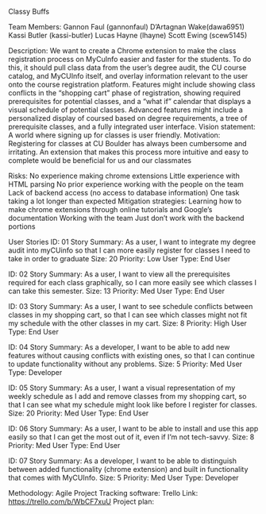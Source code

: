 Classy Buffs

Team Members:
Gannon Faul (gannonfaul)
D’Artagnan Wake(dawa6951)
Kassi Butler (kassi-butler)
Lucas Hayne (lhayne)
Scott Ewing (scew5145)

Description: We want to create a Chrome extension to make the class registration process on MyCuInfo easier and faster for the students. To do this, it should pull class data from the user’s degree audit, the CU course catalog, and MyCUInfo itself, and overlay information relevant to the user onto the course registration platform. Features might include showing class conflicts in the “shopping cart” phase of registration, showing required prerequisites for potential classes, and a “what if” calendar that displays a visual schedule of potential classes. Advanced features might include a personalized display of coursed based on degree requirements, a tree of prerequisite classes, and a fully integrated user interface.
Vision statement: A world where signing up for classes is user friendly.
Motivation: Registering for classes at CU Boulder has always been cumbersome and irritating. An extension that makes this process more intuitive and easy to complete would be beneficial for us and our classmates

Risks: 
No experience making chrome extensions
Little experience with HTML parsing
No prior experience working with the people on the team
Lack of backend access (no access to database information)
One task taking a lot longer than expected
Mitigation strategies:
Learning how to make chrome extensions through online tutorials and Google’s documentation
Working with the team
Just don’t work with the backend portions

User Stories
ID: 01
Story Summary: As a user, I want to integrate my degree audit into myCUinfo so that I can more easily register for classes I need to take in order to graduate
Size: 20
Priority: Low
User Type: End User

ID: 02
Story Summary: As a user, I want to view all the prerequisites required for each class graphically, so I can more easily see which classes I can take this semester.
Size: 13
Priority: Med
User Type: End User

ID: 03
Story Summary: As a user, I want to see schedule conflicts between classes in my shopping cart, so that I can see which classes might not fit my schedule with the other classes in my cart.
Size: 8
Priority: High
User Type: End User

ID: 04
Story Summary: As a developer, I want to be able to add new features without causing conflicts with existing ones, so that I can continue to update functionality without any problems.
Size: 5
Priority: Med
User Type: Developer

ID: 05
Story Summary: As a user, I want a visual representation of my weekly schedule as I add and remove classes from my shopping cart, so that I can see what my schedule might look like before I register for classes.
Size: 20
Priority: Med
User Type: End User

ID: 06
Story Summary: As a user, I want to be able to install and use this app easily so that I can get the most out of it, even if I’m not tech-savvy.
Size: 8
Priority: Med
User Type: End User

ID: 07
Story Summary: As a developer, I want to be able to distinguish between added functionality (chrome extension) and built in functionality that comes with MyCUInfo.
Size: 5
Priority: Med
User Type: Developer

Methodology: Agile
Project Tracking software: Trello
Link: https://trello.com/b/WbCF7xuU
Project plan: 
